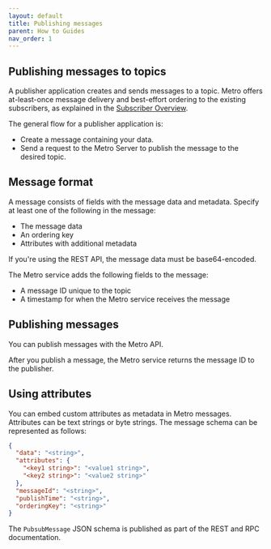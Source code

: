 ```yaml
---
layout: default
title: Publishing messages
parent: How to Guides
nav_order: 1
---
```


Publishing messages to topics
---
A publisher application creates and sends messages to a topic. Metro offers at-least-once message delivery and best-effort ordering to the existing subscribers, as explained in the [Subscriber Overview](receiving/overview.md).

The general flow for a publisher application is:
- Create a message containing your data.
- Send a request to the Metro Server to publish the message to the desired topic.

Message format
---
A message consists of fields with the message data and metadata. Specify at least one of the following in the message:
- The message data
- An ordering key
- Attributes with additional metadata

If you're using the REST API, the message data must be base64-encoded.

The Metro service adds the following fields to the message:
- A message ID unique to the topic
- A timestamp for when the Metro service receives the message

Publishing messages
---
You can publish messages with the Metro API.

After you publish a message, the Metro service returns the message ID to the publisher.

Using attributes
---
You can embed custom attributes as metadata in Metro messages. Attributes can be text strings or byte strings. The message schema can be represented as follows:
```json
{
  "data": "<string>",
  "attributes": {
    "<key1 string>": "<value1 string>",
    "<key2 string>": "<value2 string>"
  },
  "messageId": "<string>",
  "publishTime": "<string>",
  "orderingKey": "<string>"
}
```

The `PubsubMessage` JSON schema is published as part of the REST and RPC documentation.
